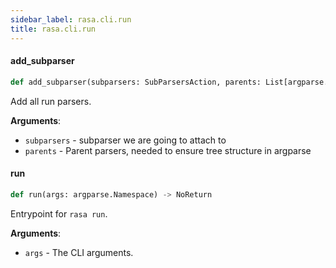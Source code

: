 ```yaml
---
sidebar_label: rasa.cli.run
title: rasa.cli.run
---
```

#### add\_subparser

```python
def add_subparser(subparsers: SubParsersAction, parents: List[argparse.ArgumentParser]) -> None
```

Add all run parsers.

**Arguments**:

- `subparsers` - subparser we are going to attach to
- `parents` - Parent parsers, needed to ensure tree structure in argparse

#### run

```python
def run(args: argparse.Namespace) -> NoReturn
```

Entrypoint for `rasa run`.

**Arguments**:

- `args` - The CLI arguments.


